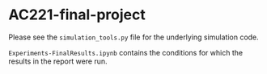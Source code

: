# AC221-final-project

Please see the `simulation_tools.py` file for the underlying simulation code.

`Experiments-FinalResults.ipynb` contains the conditions for which the results in the report were run.

